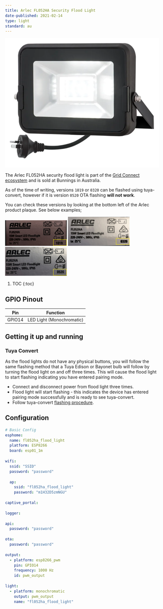 ```yaml
---
title: Arlec FL052HA Security Flood Light
date-published: 2021-02-14
type: light
standard: au
---
```


![Product Image](/assets/images/Arlec-FL052HA-Security-Flood-Light/Arlec-FL052HA-Security-Flood-Light.png "Product Image")

The Arlec FL052HA security flood light is part of the [Grid Connect ecosystem](https://grid-connect.com.au/) and is sold at Bunnings in Australia.

As of the time of writing, versions `1019` or `0320` can be flashed using tuya-convert, however if it is version `0520` OTA flashing **will not work**.

You can check these versions by looking at the bottom left of the Arlec product plaque. See below examples;

![1019](/assets/images/Arlec-FL052HA-Security-Flood-Light/1019.jpg) ![0320](/assets/images/Arlec-FL052HA-Security-Flood-Light/0320.jpg) ![0520](/assets/images/Arlec-FL052HA-Security-Flood-Light/0520.jpg)

1. TOC
{:toc}

## GPIO Pinout

| Pin    | Function                  |
| ------ | ------------------------- |
| GPIO14 | LED Light (Monochromatic) |

## Getting it up and running

### Tuya Convert

As the flood lights do not have any physical buttons, you will follow the same flashing method that a Tuya Edison or Bayonet bulb will follow by turning the flood light on and off three times. This will cause the flood light to start flashing indicating you have entered pairing mode.

* Connect and disconnect power from flood light three times.
* Flood light will start flashing - this indicates the device has entered pairing mode successfully and is ready to see tuya-convert.
* Follow tuya-convert [flashing procedure](https://github.com/ct-Open-Source/tuya-convert).

## Configuration

```yaml
# Basic Config
esphome:
  name: fl052ha_flood_light
  platform: ESP8266
  board: esp01_1m
  
wifi:
  ssid: "SSID"
  password: "password"

  ap:
    ssid: "fl052ha_flood_light"
    password: "m1H32D5zmNGU"

captive_portal:

logger:

api:
  password: "password"

ota:
  password: "password"

output:
  - platform: esp8266_pwm
    pin: GPIO14
    frequency: 1000 Hz
    id: pwm_output

light:
  - platform: monochromatic
    output: pwm_output
    name: "fl052ha_flood_light"
```
